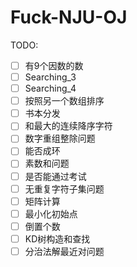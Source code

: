 # Fuck-NJU-OJ

TODO:

- [ ] 有9个因数的数
- [ ] Searching_3
- [ ] Searching_4
- [ ] 按照另一个数组排序
- [ ] 书本分发
- [ ] 和最大的连续降序字符
- [ ] 数字重组整除问题
- [ ] 能否成环
- [ ] 素数和问题
- [ ] 是否能通过考试
- [ ] 无重复字符子集问题
- [ ] 矩阵计算
- [ ] 最小化初始点
- [ ] 倒置个数
- [ ] KD树构造和查找
- [ ] 分治法解最近对问题
